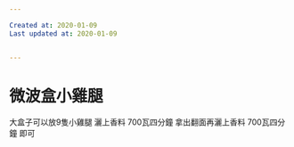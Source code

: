```yaml
---

Created at: 2020-01-09
Last updated at: 2020-01-09


---
```


# 微波盒小雞腿


大盒子可以放9隻小雞腿
灑上香料
700瓦四分鐘
拿出翻面再灑上香料
700瓦四分鐘
即可

